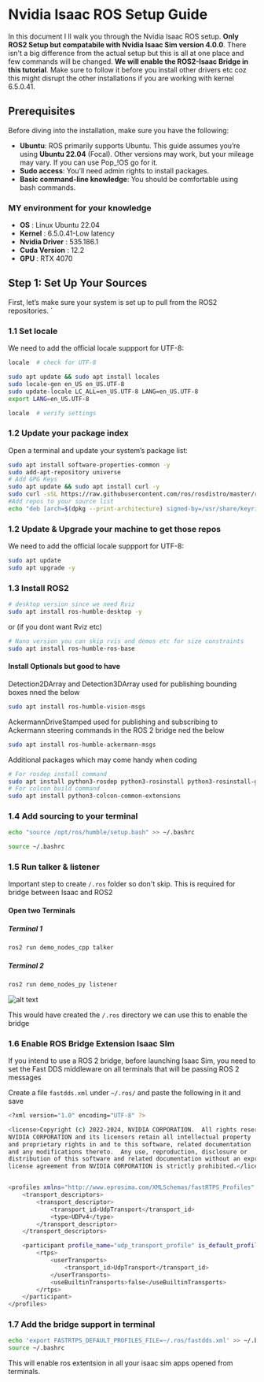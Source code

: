 # Nvidia Isaac ROS Setup Guide

In this document I ll walk you through the Nvidia Isaac ROS setup. **Only ROS2 Setup but compatabile with Nvidia Isaac Sim version 4.0.0**. There isn't a big difference from the actual setup but this is all at one place and few commands will be changed. **We will enable the ROS2-Isaac Bridge in this tutorial**. Make sure to follow it before you install other drivers etc coz this might disrupt the other installations if you are working with kernel 6.5.0.41.

## Prerequisites

Before diving into the installation, make sure you have the following:

- **Ubuntu**: ROS primarily supports Ubuntu. This guide assumes you’re using **Ubuntu 22.04** (Focal). Other versions may work, but your mileage may vary. If you can use Pop_!OS go for it.
- **Sudo access**: You’ll need admin rights to install packages.
- **Basic command-line knowledge**: You should be comfortable using bash commands.


### MY environment for your knowledge
- **OS**            : Linux Ubuntu 22.04 
- **Kernel**        : 6.5.0.41-Low latency
- **Nvidia Driver** : 535.186.1
- **Cuda Version**  : 12.2
- **GPU**           : RTX 4070


## Step 1: Set Up Your Sources

First, let’s make sure your system is set up to pull from the ROS2 repositories.
`
### 1.1 Set locale

We need to add the official locale suppport for UTF-8:
```bash
locale  # check for UTF-8

sudo apt update && sudo apt install locales
sudo locale-gen en_US en_US.UTF-8
sudo update-locale LC_ALL=en_US.UTF-8 LANG=en_US.UTF-8
export LANG=en_US.UTF-8

locale  # verify settings
```
### 1.2 Update your package index

Open a terminal and update your system’s package list:

```bash
sudo apt install software-properties-common -y
sudo add-apt-repository universe
# Add GPG Keys
sudo apt update && sudo apt install curl -y
sudo curl -sSL https://raw.githubusercontent.com/ros/rosdistro/master/ros.key -o /usr/share/keyrings/ros-archive-keyring.gpg
#Add repos to your source list
echo "deb [arch=$(dpkg --print-architecture) signed-by=/usr/share/keyrings/ros-archive-keyring.gpg] http://packages.ros.org/ros2/ubuntu $(. /etc/os-release && echo $UBUNTU_CODENAME) main" | sudo tee /etc/apt/sources.list.d/ros2.list > /dev/null
```
### 1.2 Update & Upgrade your machine to get those repos

We need to add the official locale suppport for UTF-8:
```bash
sudo apt update 
sudo apt upgrade -y
```
### 1.3 Install ROS2
```bash
# desktop version since we need Rviz
sudo apt install ros-humble-desktop -y
```
or (if you dont want Rviz etc)
```bash
# Nano version you can skip rvis and demos etc for size constraints
sudo apt install ros-humble-ros-base
```
#### Install Optionals but good to have
Detection2DArray and Detection3DArray used for publishing bounding boxes nned the below
```bash
sudo apt install ros-humble-vision-msgs
```
AckermannDriveStamped used for publishing and subscribing to Ackermann steering commands in the ROS 2 bridge ned the below
```bash
sudo apt install ros-humble-ackermann-msgs
```
Additional packages which may come handy when coding
```bash
# For rosdep install command
sudo apt install python3-rosdep python3-rosinstall python3-rosinstall-generator python3-wstool build-essential
# For colcon build command
sudo apt install python3-colcon-common-extensions
```

### 1.4 Add sourcing to your terminal

```bash
echo "source /opt/ros/humble/setup.bash" >> ~/.bashrc

source ~/.bashrc
```

### 1.5 Run talker & listener
Important step to create `/.ros` folder so don't skip. This is required for bridge between Isaac and ROS2

#### Open two Terminals
##### Terminal 1
```bash
ros2 run demo_nodes_cpp talker
```
##### Terminal 2
```bash
ros2 run demo_nodes_py listener
```

![alt text](./img/rostalklisten.png)

This would have created the `/.ros` directory we can use this to enable the bridge

### 1.6 Enable ROS Bridge Extension Isaac SIm
If you intend to use a ROS 2 bridge, before launching Isaac Sim, you need to set the Fast DDS middleware on all terminals that will be passing ROS 2 messages

Create a file `fastdds.xml` under `~/.ros/` and paste the following in it and save
```bash
<?xml version="1.0" encoding="UTF-8" ?>

<license>Copyright (c) 2022-2024, NVIDIA CORPORATION.  All rights reserved.
NVIDIA CORPORATION and its licensors retain all intellectual property
and proprietary rights in and to this software, related documentation
and any modifications thereto.  Any use, reproduction, disclosure or
distribution of this software and related documentation without an express
license agreement from NVIDIA CORPORATION is strictly prohibited.</license>


<profiles xmlns="http://www.eprosima.com/XMLSchemas/fastRTPS_Profiles" >
    <transport_descriptors>
        <transport_descriptor>
            <transport_id>UdpTransport</transport_id>
            <type>UDPv4</type>
        </transport_descriptor>
    </transport_descriptors>

    <participant profile_name="udp_transport_profile" is_default_profile="true">
        <rtps>
            <userTransports>
                <transport_id>UdpTransport</transport_id>
            </userTransports>
            <useBuiltinTransports>false</useBuiltinTransports>
        </rtps>
    </participant>
</profiles>
```

### 1.7 Add the bridge support in terminal
```bash
echo 'export FASTRTPS_DEFAULT_PROFILES_FILE=~/.ros/fastdds.xml' >> ~/.bashrc
source ~/.bashrc
```
This will enable ros extentsion in all your isaac sim apps opened from terminals.